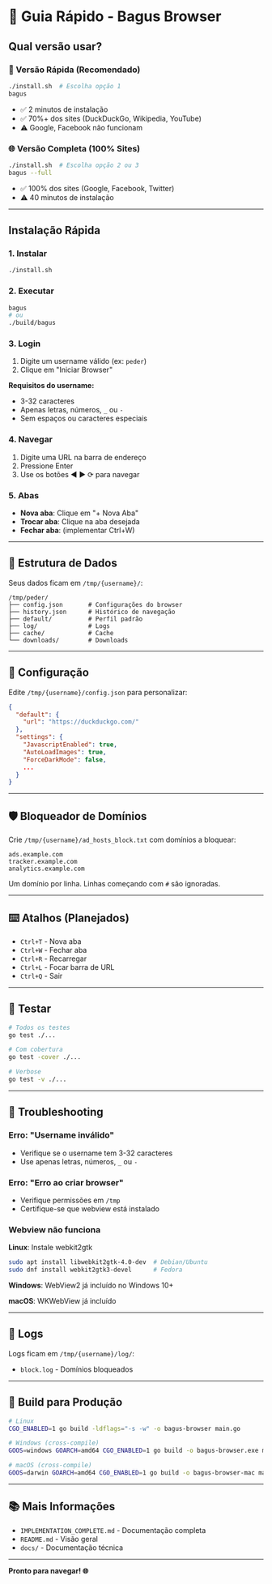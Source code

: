 # 🚀 Guia Rápido - Bagus Browser

## Qual versão usar?

### 🏃 Versão Rápida (Recomendado)
```bash
./install.sh  # Escolha opção 1
bagus
```
- ✅ 2 minutos de instalação
- ✅ 70%+ dos sites (DuckDuckGo, Wikipedia, YouTube)
- ⚠️ Google, Facebook não funcionam

### 🌐 Versão Completa (100% Sites)
```bash
./install.sh  # Escolha opção 2 ou 3
bagus --full
```
- ✅ 100% dos sites (Google, Facebook, Twitter)
- ⚠️ 40 minutos de instalação

---

## Instalação Rápida

### 1. Instalar

```bash
./install.sh
```

### 2. Executar

```bash
bagus
# ou
./build/bagus
```

### 3. Login

1. Digite um username válido (ex: `peder`)
2. Clique em "Iniciar Browser"

**Requisitos do username:**
- 3-32 caracteres
- Apenas letras, números, `_` ou `-`
- Sem espaços ou caracteres especiais

### 4. Navegar

1. Digite uma URL na barra de endereço
2. Pressione Enter
3. Use os botões ◀ ▶ ⟳ para navegar

### 5. Abas

- **Nova aba**: Clique em "+ Nova Aba"
- **Trocar aba**: Clique na aba desejada
- **Fechar aba**: (implementar Ctrl+W)

---

## 📁 Estrutura de Dados

Seus dados ficam em `/tmp/{username}/`:

```
/tmp/peder/
├── config.json       # Configurações do browser
├── history.json      # Histórico de navegação
├── default/          # Perfil padrão
├── log/              # Logs
├── cache/            # Cache
└── downloads/        # Downloads
```

---

## 🔧 Configuração

Edite `/tmp/{username}/config.json` para personalizar:

```json
{
  "default": {
    "url": "https://duckduckgo.com/"
  },
  "settings": {
    "JavascriptEnabled": true,
    "AutoLoadImages": true,
    "ForceDarkMode": false,
    ...
  }
}
```

---

## 🛡️ Bloqueador de Domínios

Crie `/tmp/{username}/ad_hosts_block.txt` com domínios a bloquear:

```
ads.example.com
tracker.example.com
analytics.example.com
```

Um domínio por linha. Linhas começando com `#` são ignoradas.

---

## ⌨️ Atalhos (Planejados)

- `Ctrl+T` - Nova aba
- `Ctrl+W` - Fechar aba
- `Ctrl+R` - Recarregar
- `Ctrl+L` - Focar barra de URL
- `Ctrl+Q` - Sair

---

## 🧪 Testar

```bash
# Todos os testes
go test ./...

# Com cobertura
go test -cover ./...

# Verbose
go test -v ./...
```

---

## 🐛 Troubleshooting

### Erro: "Username inválido"
- Verifique se o username tem 3-32 caracteres
- Use apenas letras, números, `_` ou `-`

### Erro: "Erro ao criar browser"
- Verifique permissões em `/tmp`
- Certifique-se que webview está instalado

### Webview não funciona
**Linux**: Instale webkit2gtk
```bash
sudo apt install libwebkit2gtk-4.0-dev  # Debian/Ubuntu
sudo dnf install webkit2gtk3-devel      # Fedora
```

**Windows**: WebView2 já incluído no Windows 10+

**macOS**: WKWebView já incluído

---

## 📝 Logs

Logs ficam em `/tmp/{username}/log/`:
- `block.log` - Domínios bloqueados

---

## 🚀 Build para Produção

```bash
# Linux
CGO_ENABLED=1 go build -ldflags="-s -w" -o bagus-browser main.go

# Windows (cross-compile)
GOOS=windows GOARCH=amd64 CGO_ENABLED=1 go build -o bagus-browser.exe main.go

# macOS (cross-compile)
GOOS=darwin GOARCH=amd64 CGO_ENABLED=1 go build -o bagus-browser-mac main.go
```

---

## 📚 Mais Informações

- `IMPLEMENTATION_COMPLETE.md` - Documentação completa
- `README.md` - Visão geral
- `docs/` - Documentação técnica

---

**Pronto para navegar! 🌐**
